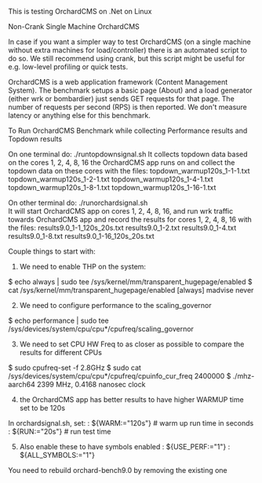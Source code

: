 This is testing OrchardCMS on .Net on Linux

Non-Crank Single Machine OrchardCMS

In case if you want a simpler way to test OrchardCMS (on a single machine without extra machines for load/controller) there is an automated script to do so. We still recommend using crank, but this script might be useful for e.g. low-level profiling or quick tests.

OrchardCMS is a web application framework (Content Management System). The benchmark setups a basic page (About) and a load generator (either wrk or bombardier) just sends GET requests for that page. The number of requests per second (RPS) is then reported. We don't measure latency or anything else for this benchmark.

To Run OrchardCMS Benchmark while collecting Performance results and Topdown results

On one terminal do:
./runtopdownsignal.sh
It collects topdown data based on the cores 1, 2, 4, 8, 16 the OrchardCMS app runs on and collect the topdown data on these cores with the files:
topdown_warmup120s_1-1-1.txt
topdown_warmup120s_1-2-1.txt
topdown_warmup120s_1-4-1.txt
topdown_warmup120s_1-8-1.txt
topdown_warmup120s_1-16-1.txt

On other terminal do:
./runorchardsignal.sh  
It will start OrchardCMS app on cores 1, 2, 4, 8, 16, and run wrk traffic towards OrchardCMS app and record the results for cores 1, 2, 4, 8, 16 with the files:
results9.0_1-1_120s_20s.txt
results9.0_1-2.txt
results9.0_1-4.txt
results9.0_1-8.txt
results9.0_1-16_120s_20s.txt

Couple things to start with:

1) We need to enable THP on the system:

$ echo always | sudo tee /sys/kernel/mm/transparent_hugepage/enabled
$ cat /sys/kernel/mm/transparent_hugepage/enabled
[always] madvise never

2) We need to configure performance to the scaling_governor

$ echo performance | sudo tee /sys/devices/system/cpu/cpu*/cpufreq/scaling_governor

3) We need to set CPU HW Freq to as closer as possible to compare the results for different CPUs

$ sudo cpufreq-set -f 2.8GHz
$ sudo cat /sys/devices/system/cpu/cpu*/cpufreq/cpuinfo_cur_freq
2400000
$ ./mhz-aarch64
2399 MHz, 0.4168 nanosec clock

4) the OrchardCMS app has better results to have higher WARMUP time set to be 120s

In orchardsignal.sh,  set:
: ${WARM:="120s"}          # warm up run time in seconds
: ${RUN:="20s"}            # run test time

5) Also enable these to have symbols enabled
: ${USE_PERF:="1"}
: ${ALL_SYMBOLS:="1"}

You need to rebuild orchard-bench9.0  by removing the existing one


